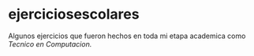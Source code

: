 # ejerciciosescolares
Algunos ejercicios que fueron hechos en toda mi etapa academica como *Tecnico en Computacion.*
